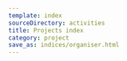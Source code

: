 ```yaml
---
template: index
sourceDirectory: activities
title: Projects index
category: project
save_as: indices/organiser.html
---
```

